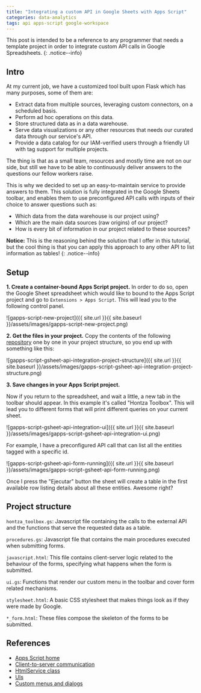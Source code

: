 ```yaml
---
title: "Integrating a custom API in Google Sheets with Apps Script"
categories: data-analytics
tags: api apps-script google-workspace
---
```


This post is intended to be a reference to any programmer that needs a template project in order to integrate custom API
calls in Google Spreadsheets.
{: .notice--info}

## Intro

At my current job, we have a customized tool built upon Flask which has many purposes, some of them are:

* Extract data from multiple sources, leveraging custom connectors, on a scheduled basis.
* Perform ad hoc operations on this data.
* Store structured data as in a data warehouse.
* Serve data visualizations or any other resources that needs our curated data through our service's API.
* Provide a data catalog for our IAM-verified users through a friendly UI with tag support for multiple projects.

The thing is that as a small team, resources and mostly time are not on our side, but still we have to be able to
continuously deliver answers to the questions our fellow workers raise.

This is why we decided to set up an easy-to-maintain service to provide answers to them. This solution is fully
integrated in the Google Sheets toolbar, and enables them to use preconfigured API calls with inputs of their choice to
answer questions such as:

* Which data from the data warehouse is our project using?
* Which are the main data sources (raw origins) of our project?
* How is every bit of information in our project related to these sources?

**Notice:** This is the reasoning behind the solution that I offer in this tutorial, but the cool thing is that you can
apply this approach to any other API to list information as tables!
{: .notice--info}

## Setup

**1. Create a container-bound Apps Script project.** In order to do so, open the Google Sheet spreadsheet which would
like to bound to the Apps Script project and go to `Extensions > Apps Script`. This will lead you to the following
control panel.

![gapps-script-new-project]({{ site.url }}{{ site.baseurl }}/assets/images/gapps-script-new-project.png)

**2. Get the files in your project.** Copy the contents of the
following [repository](https://github.com/jpsalado92/apps-script-gsheet-api-integration) one by one in your project
structure, so you end up with something like this:

![gapps-script-gsheet-api-integration-project-structure]({{ site.url }}{{ site.baseurl }}/assets/images/gapps-script-gsheet-api-integration-project-structure.png)

**3. Save changes in your Apps Script project.**

Now if you return to the spreadsheet, and wait a little, a new tab in the toolbar should appear. In this example it's
called "Hontza Toolbox". This will lead you to different forms that will print different queries on your current sheet.

![gapps-script-gsheet-api-integration-ui]({{ site.url }}{{ site.baseurl }}/assets/images/gapps-script-gsheet-api-integration-ui.png)

For example, I have a preconfigured API call that can list all the entities tagged with a specific id.

![gapps-script-gsheet-api-form-running]({{ site.url }}{{ site.baseurl }}/assets/images/gapps-script-gsheet-api-form-running.png)

Once I press the "Ejecutar" button the sheet will create a table in the first available row listing details about all
these entities. Awesome right?

## Project structure

`hontza_toolbox.gs`: Javascript file containing the calls to the external API and the functions that serve the requested
data as a table.

`procedures.gs`: Javascript file that contains the main procedures executed when submitting forms.

`javascript.html`: This file contains client-server logic related to the behaviour of the forms, specifying what happens
when the form is submitted.

`ui.gs`: Functions that render our custom menu in the toolbar and cover form related mechanisms.

`stylesheet.html`: A basic CSS stylesheet that makes things look as if they were made by Google.

`*_form.html`: These files compose the skeleton of the forms to be submitted.

## References

* [Apps Script home](https://script.google.com/home)
* [Client-to-server communication](https://developers.google.com/apps-script/guides/html/communication)
* [HtmlService class](https://developers.google.com/apps-script/reference/html/)
* [UIs](https://developers.google.com/apps-script/guides/html)
* [Custom menus and dialogs](https://developers.google.com/apps-script/guides/menus)

